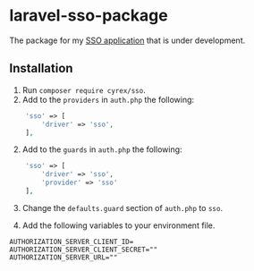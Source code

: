 # laravel-sso-package
The package for my <a href="https://auth.cyrexag.com">SSO application</a> that is under development.

## Installation
1. Run `composer require cyrex/sso`.
2. Add to the `providers` in `auth.php` the following:
```php
    'sso' => [
        'driver' => 'sso',
    ],
```
2. Add to the `guards` in `auth.php` the following:
```php
    'sso' => [
        'driver' => 'sso',
        'provider' => 'sso'
    ],
```
3. Change the `defaults.guard` section of `auth.php` to `sso`.

4. Add the following variables to your environment file.
```
AUTHORIZATION_SERVER_CLIENT_ID=
AUTHORIZATION_SERVER_CLIENT_SECRET=""
AUTHORIZATION_SERVER_URL=""
```
